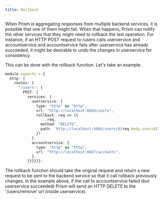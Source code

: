 ```yaml
---
title: Rollback
---
```


When Prism is aggregating responses from multiple backend services, it is possible that one of them might fail. When that happens, Prism can notify the other services that they might need to rollback the last operation. For instance, if an HTTP POST request to /users calls userservice and accountservice and accountservice fails after userservice has already succeeded, it might be desirable to undo the changes in userservice for consistency.

This can be done with the rollback function. Let's take an example.

```ts
module.exports = {
  http: {
    routes: {
      "/users": {
        POST: {
          services: {
            userservice: {
              type: "http" as "http",
              url: "http://localhost:6666/users",
              rollback: req => ({
                ...req,
                method: "DELETE",
                path: `http://localhost:6666/users/${req.body.userid}`
              })
            },
            accountservice: {
              type: "http" as "http",
              url: "http://localhost:6667/accounts",
            },
          }}}}}};
```

The rollback function should take the original request and return a new request to be sent to the backend service so that it call rollback previously changes. In the example above, if the call to accountservice failed (but userservice succeeded) Prism will send an HTTP DELETE to the '/users/remove' url (inside userservice). 


